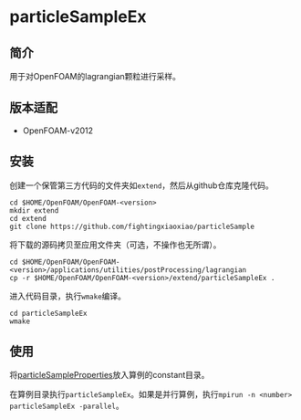 # particleSampleEx

## 简介

用于对OpenFOAM的lagrangian颗粒进行采样。

## 版本适配

* OpenFOAM-v2012

## 安装

创建一个保管第三方代码的文件夹如`extend`，然后从github仓库克隆代码。

```shell
cd $HOME/OpenFOAM/OpenFOAM-<version>
mkdir extend
cd extend
git clone https://github.com/fightingxiaoxiao/particleSample
```

将下载的源码拷贝至应用文件夹（可选，不操作也无所谓）。

```shell
cd $HOME/OpenFOAM/OpenFOAM-<version>/applications/utilities/postProcessing/lagrangian
cp -r $HOME/OpenFOAM/OpenFOAM-<version>/extend/particleSampleEx .
```

进入代码目录，执行`wmake`编译。

```shell
cd particleSampleEx
wmake

```

## 使用

将[particleSampleProperties](particleSampleProperties)放入算例的constant目录。

在算例目录执行`particleSampleEx`。如果是并行算例，执行`mpirun -n <number> particleSampleEx -parallel`。
